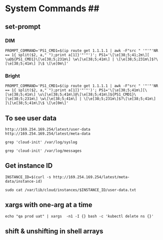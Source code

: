 # System Commands ## ###

## set-prompt 
### DIM
```
PROMPT_COMMAND='PS1_CMD1=$(ip route get 1.1.1.1 | awk -F"src " '"'"'NR == 1{ split($2, a," ");print a[1]}'"'"')'; PS1='\[\e[38;5;41;2m\][ \u@${PS1_CMD1}\[\e[38;5;231m\] \w\[\e[38;5;41m\] | \[\e[38;5;231m\]$?\[\e[38;5;41m\] ]\$ \[\e[0m\]'
```
### Bright
```
PROMPT_COMMAND='PS1_CMD1=$(ip route get 1.1.1.1 | awk -F"src " '"'"'NR == 1{ split($2, a," ");print a[1]}'"'"')'; PS1='\[\e[38;5;41m\][\[\e[38;5;41m\] \u\[\e[38;5;41m\]@\[\e[38;5;41m\]${PS1_CMD1}\[\e[38;5;231m\] \w\[\e[38;5;41m\] | \[\e[38;5;231m\]$?\[\e[38;5;41m\] ]\[\e[38;5;41m\]\$ \[\e[0m\]'
```

## To see user data
```
http://169.254.169.254/latest/user-data
http://169.254.169.254/latest/meta-data

grep 'cloud-init' /var/log/syslog

grep 'cloud-init' /var/log/messages

```
## Get instance ID
```
INSTANCE_ID=$(curl -s http://169.254.169.254/latest/meta-data/instance-id)

sudo cat /var/lib/cloud/instances/$INSTANCE_ID/user-data.txt
```
## xargs with one-arg at a time
```
echo "qa prod uat" | xargs  -n1 -I {} bash -c 'kubectl delete ns {}'
```

## shift & unshifting in shell arrays
```

```
